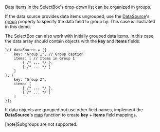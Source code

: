 Data items in the SelectBox's drop-down list can be organized in groups.

If the data source provides data items ungrouped, use the [DataSource](/Documentation/ApiReference/Data_Layer/DataSource/)'s [group](/Documentation/ApiReference/Data_Layer/DataSource/Configuration/#group) property to specify the data field to group by. This case is illustrated in this demo.

The SelectBox can also work with initially grouped data items. In this case, the data array should contain objects with the **key** and **items** fields:

    let dataSource = [{
        key: "Group 1", // Group caption 
        items: [ // Items in Group 1
            { /* ... */ },
            { /* ... */ }
        ]
    }, {
        key: "Group 2",
        items: [
            { /* ... */ },
            { /* ... */ }
        ]
    }];

If data objects are grouped but use other field names, implement the **DataSource**'s [map](/Documentation/ApiReference/Data_Layer/DataSource/Configuration/#map) function to create **key** + **items** field mappings.

[note]Subgroups are not supported.